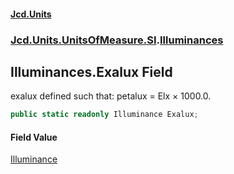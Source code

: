 #### [Jcd.Units](index 'index')
### [Jcd.Units.UnitsOfMeasure.SI](Jcd.Units.UnitsOfMeasure.SI 'Jcd.Units.UnitsOfMeasure.SI').[Illuminances](Illuminances 'Jcd.Units.UnitsOfMeasure.SI.Illuminances')

## Illuminances.Exalux Field

exalux defined such that: petalux = Elx × 1000.0.

```csharp
public static readonly Illuminance Exalux;
```

#### Field Value
[Illuminance](Illuminance 'Jcd.Units.UnitTypes.Illuminance')